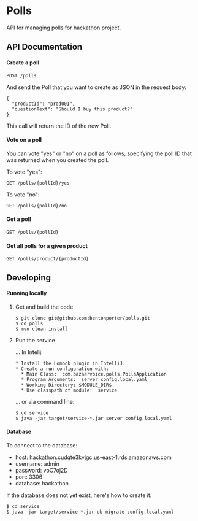 Polls
=====

API for managing polls for hackathon project.


API Documentation
-----------------

#### Create a poll

```
POST /polls
```

And send the Poll that you want to create as JSON in the request body:

```
{
  "productId": "prod001",
  "questionText": "Should I buy this product?"
}
```

This call will return the ID of the new Poll.

#### Vote on a poll

You can vote "yes" or "no" on a poll as follows, specifying the poll ID that was returned
when you created the poll.

To vote "yes":
```
GET /polls/{pollId}/yes
```

To vote "no":
```
GET /polls/{pollId}/no
```

#### Get a poll

```
GET /polls/{pollId}
```

#### Get all polls for a given product

```
GET /polls/product/{productId}
```


Developing
----------

#### Running locally

1.  Get and build the code

        $ git clone git@github.com:bentonporter/polls.git
        $ cd polls
        $ mvn clean install

2.  Run the service

    ... In Intelij:

        * Install the Lombok plugin in IntelliJ.
        * Create a run configuration with:
          * Main Class:  com.bazaarvoice.polls.PollsApplication
          * Program Arguments:  server config.local.yaml
          * Working Directory: $MODULE_DIR$
          * Use classpath of module:  service

    ... or via command line:

        $ cd service
        $ java -jar target/service-*.jar server config.local.yaml


#### Database

To connect to the database:

- host: hackathon.cudqte3kvjgc.us-east-1.rds.amazonaws.com
- username: admin
- password: voC7oj2D
- port: 3306
- database: hackathon

If the database does not yet exist, here's how to create it:

    $ cd service
    $ java -jar target/service-*.jar db migrate config.local.yaml
